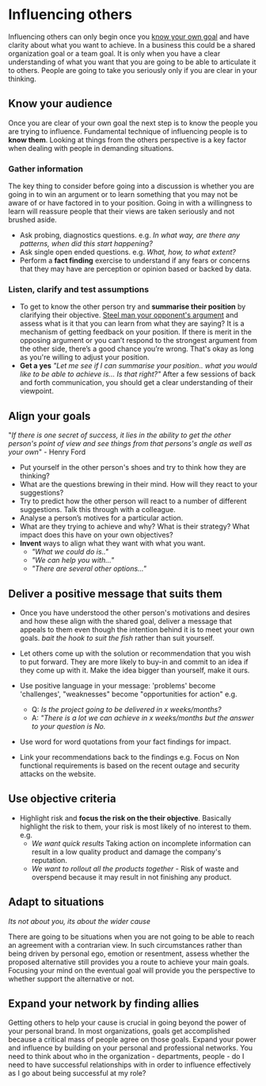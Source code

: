 # Influencing others

Influencing others can only begin once you [know your own goal](Self%20Awareness.md) and have clarity about what you want to achieve. In a business this could be a shared organization goal or a team goal. It is only when you have a clear understanding of what you want that you are going to be able to articulate it to others. People are going to take you seriously only if you are clear in your thinking.

## Know your audience

Once you are clear of your own goal the next step is to know the people you are trying to influence. Fundamental technique of influencing  people is to **know them**. Looking at things from the others perspective is a key factor when dealing with people in demanding situations.

### Gather information

The key thing to consider before going into a discussion is whether you are going in to win an argument or to learn something that you may not be aware of or have factored in to your position. Going in with a willingness to learn will reassure people that their views are taken seriously and not brushed aside.

* Ask probing, diagnostics questions. e.g. *In what way, are there any patterns, when did this start happening?*
* Ask single open ended questions. e.g. *What, how, to what extent?*
* Perform a **fact finding** exercise to understand if any fears or concerns that they may have are perception or opinion based or backed by data.

### Listen, clarify and test assumptions

* To get to know the other person try and **summarise their position** by clarifying their objective. [Steel man your opponent's argument](https://constantrenewal.com/steel-man) and assess what is it that you can learn from what they are saying? It is a mechanism of getting feedback on your position. If there is merit in the opposing argument or you can’t respond to the strongest argument from the other side, there’s a good chance you’re wrong. That's okay as long as you're willing to adjust your position.
* **Get a yes** *"Let me see if I can summarise your position.. what you would like to be able to achieve is... Is that right?"* After a few sessions of back and forth communication, you should get a clear understanding of their viewpoint.

## Align your goals

"*If there is one secret of success, it lies in the ability to get the other person's point of view and see things from that persons's angle as well as your own*" - Henry Ford

* Put yourself in the other person's shoes and try to think how they are thinking?
* What are the questions brewing in their mind. How will they react to your suggestions?
* Try to predict how the other person will react to a number of different suggestions. Talk this through with a colleague.
* Analyse a person’s motives for a particular action.
* What are they trying to achieve and why? What is their strategy? What impact does this have on your own objectives?
* **Invent** ways to align what they want with what you want.
  * *"What we could do is.."*
  * *"We can help you with..."*
  * *"There are several other options..."*

## Deliver a positive message that suits them

* Once you have understood the other person's motivations and desires and how these align with the shared goal, deliver a message that appeals to them even though the intention behind it is to meet your own goals. *bait the hook to suit the fish* rather than suit yourself.

* Let others come up with the solution or recommendation that you wish to put forward. They are more likely to buy-in and commit to an idea if they come up with it. Make the idea bigger than yourself, make it ours. 
  
* Use positive language in your message: 'problems' become 'challenges', "weaknesses" become "opportunities for action" e.g.
  * Q: *Is the project going to be delivered in x weeks/months?*
  * A: *"There is a lot we can achieve in x weeks/months but the answer to your question is No.*

* Use word for word quotations from your fact findings for impact.
* Link your recommendations back to the findings e.g. Focus on Non functional requirements is based on the recent outage and security attacks on the website.

## Use objective criteria

* Highlight risk and **focus the risk on the their objective**. Basically highlight the risk to them, your risk is most likely of no interest to them. e.g.
  * *We want quick results*  Taking action on incomplete information can result in a low quality product and damage the company's reputation.
  * *We want to rollout all the products together* - Risk of waste and overspend because it may result in not finishing any product.

## Adapt to situations

*Its not about you, its about the wider cause*

There are going to be situations when you are not going to be able to reach an agreement with a contrarian view. In such circumstances rather than being driven by personal ego, emotion or resentment, assess whether the proposed alternative still provides you a route to achieve your main goals. Focusing your mind on the eventual goal will provide you the perspective to whether support the alternative or not.

## Expand your network by finding allies

Getting others to help your cause is crucial in going beyond the power of your personal brand. In most organizations, goals get accomplished because a critical mass of people agree on those goals. Expand your power and influence by building on your personal and professional networks. You need to think about who in the organization - departments, people - do I need to have successful relationships with in order to influence effectively as I go about being successful at my role?
